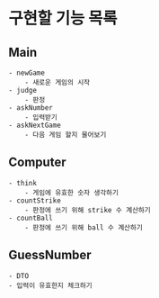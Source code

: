 # 구현할 기능 목록

## Main
    - newGame
        - 새로운 게임의 시작
    - judge
        - 판정
    - askNumber
        - 입력받기
    - askNextGame
        - 다음 게임 할지 물어보기

## Computer
    - think
        - 게임에 유효한 숫자 생각하기
    - countStrike
        - 판정에 쓰기 위해 strike 수 계산하기
    - countBall
        - 판정에 쓰기 위해 ball 수 계산하기

## GuessNumber
    - DTO
    - 입력이 유효한지 체크하기